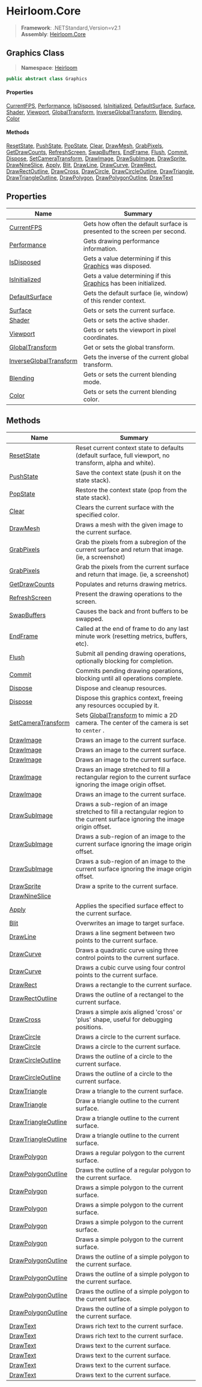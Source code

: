 # Heirloom.Core

> **Framework**: .NETStandard,Version=v2.1  
> **Assembly**: [Heirloom.Core][0]  

## Graphics Class

> **Namespace**: [Heirloom][0]  

```cs
public abstract class Graphics
```

#### Properties

[CurrentFPS][1], [Performance][2], [IsDisposed][3], [IsInitialized][4], [DefaultSurface][5], [Surface][6], [Shader][7], [Viewport][8], [GlobalTransform][9], [InverseGlobalTransform][10], [Blending][11], [Color][12]

#### Methods

[ResetState][13], [PushState][14], [PopState][15], [Clear][16], [DrawMesh][17], [GrabPixels][18], [GetDrawCounts][19], [RefreshScreen][20], [SwapBuffers][21], [EndFrame][22], [Flush][23], [Commit][24], [Dispose][25], [SetCameraTransform][26], [DrawImage][27], [DrawSubImage][28], [DrawSprite][29], [DrawNineSlice][30], [Apply][31], [Blit][32], [DrawLine][33], [DrawCurve][34], [DrawRect][35], [DrawRectOutline][36], [DrawCross][37], [DrawCircle][38], [DrawCircleOutline][39], [DrawTriangle][40], [DrawTriangleOutline][41], [DrawPolygon][42], [DrawPolygonOutline][43], [DrawText][44]

## Properties

| Name                         | Summary                                                                   |
|------------------------------|---------------------------------------------------------------------------|
| [CurrentFPS][1]              | Gets how often the default surface is presented to the screen per second. |
| [Performance][2]             | Gets drawing performance information.                                     |
| [IsDisposed][3]              | Gets a value determining if this [Graphics][45] was disposed.             |
| [IsInitialized][4]           | Gets a value determining if this [Graphics][45] has been initialized.     |
| [DefaultSurface][5]          | Gets the default surface (ie, window) of this render context.             |
| [Surface][6]                 | Gets or sets the current surface.                                         |
| [Shader][7]                  | Gets or sets the active shader.                                           |
| [Viewport][8]                | Gets or sets the viewport in pixel coordinates.                           |
| [GlobalTransform][9]         | Get or sets the global transform.                                         |
| [InverseGlobalTransform][10] | Gets the inverse of the current global transform.                         |
| [Blending][11]               | Gets or sets the current blending mode.                                   |
| [Color][12]                  | Gets or sets the current blending color.                                  |

## Methods

| Name                      | Summary                                                                                                                        |
|---------------------------|--------------------------------------------------------------------------------------------------------------------------------|
| [ResetState][13]          | Reset current context state to defaults (default surface, full viewport, no transform, alpha and white).                       |
| [PushState][14]           | Save the context state (push it on the state stack).                                                                           |
| [PopState][15]            | Restore the context state (pop from the state stack).                                                                          |
| [Clear][16]               | Clears the current surface with the specified color.                                                                           |
| [DrawMesh][17]            | Draws a mesh with the given image to the current surface.                                                                      |
| [GrabPixels][18]          | Grab the pixels from a subregion of the current surface and return that image. (ie, a screenshot)                              |
| [GrabPixels][18]          | Grab the pixels from the current surface and return that image. (ie, a screenshot)                                             |
| [GetDrawCounts][19]       | Populates and returns drawing metrics.                                                                                         |
| [RefreshScreen][20]       | Present the drawing operations to the screen.                                                                                  |
| [SwapBuffers][21]         | Causes the back and front buffers to be swapped.                                                                               |
| [EndFrame][22]            | Called at the end of frame to do any last minute work (resetting metrics, buffers, etc).                                       |
| [Flush][23]               | Submit all pending drawing operations, optionally blocking for completion.                                                     |
| [Commit][24]              | Commits pending drawing operations, blocking until all operations complete.                                                    |
| [Dispose][25]             | Dispose and cleanup resources.                                                                                                 |
| [Dispose][25]             | Dispose this graphics context, freeing any resources occupied by it.                                                           |
| [SetCameraTransform][26]  | Sets [GlobalTransform][9] to mimic a 2D camera. The center of the camera is set to `center` .                                  |
| [DrawImage][27]           | Draws an image to the current surface.                                                                                         |
| [DrawImage][27]           | Draws an image to the current surface.                                                                                         |
| [DrawImage][27]           | Draws an image to the current surface.                                                                                         |
| [DrawImage][27]           | Draws an image stretched to fill a rectangular region to the current surface ignoring the image origin offset.                 |
| [DrawImage][27]           | Draws an image to the current surface.                                                                                         |
| [DrawSubImage][28]        | Draws a sub-region of an image stretched to fill a rectangular region to the current surface ignoring the image origin offset. |
| [DrawSubImage][28]        | Draws a sub-region of an image to the current surface ignoring the image origin offset.                                        |
| [DrawSubImage][28]        | Draws a sub-region of an image to the current surface ignoring the image origin offset.                                        |
| [DrawSprite][29]          | Draw a sprite to the current surface.                                                                                          |
| [DrawNineSlice][30]       |                                                                                                                                |
| [Apply][31]               | Applies the specified surface effect to the current surface.                                                                   |
| [Blit][32]                | Overwrites an image to target surface.                                                                                         |
| [DrawLine][33]            | Draws a line segment between two points to the current surface.                                                                |
| [DrawCurve][34]           | Draws a quadratic curve using three control points to the current surface.                                                     |
| [DrawCurve][34]           | Draws a cubic curve using four control points to the current surface.                                                          |
| [DrawRect][35]            | Draws a rectangle to the current surface.                                                                                      |
| [DrawRectOutline][36]     | Draws the outline of a rectangel to the current surface.                                                                       |
| [DrawCross][37]           | Draws a simple axis aligned 'cross' or 'plus' shape, useful for debugging positions.                                           |
| [DrawCircle][38]          | Draws a circle to the current surface.                                                                                         |
| [DrawCircle][38]          | Draws a circle to the current surface.                                                                                         |
| [DrawCircleOutline][39]   | Draws the outline of a circle to the current surface.                                                                          |
| [DrawCircleOutline][39]   | Draws the outline of a circle to the current surface.                                                                          |
| [DrawTriangle][40]        | Draw a triangle to the current surface.                                                                                        |
| [DrawTriangle][40]        | Draw a triangle outline to the current surface.                                                                                |
| [DrawTriangleOutline][41] | Draw a triangle outline to the current surface.                                                                                |
| [DrawTriangleOutline][41] | Draw a triangle outline to the current surface.                                                                                |
| [DrawPolygon][42]         | Draws a regular polygon to the current surface.                                                                                |
| [DrawPolygonOutline][43]  | Draws the outline of a regular polygon to the current surface.                                                                 |
| [DrawPolygon][42]         | Draws a simple polygon to the current surface.                                                                                 |
| [DrawPolygon][42]         | Draws a simple polygon to the current surface.                                                                                 |
| [DrawPolygon][42]         | Draws a simple polygon to the current surface.                                                                                 |
| [DrawPolygon][42]         | Draws a simple polygon to the current surface.                                                                                 |
| [DrawPolygonOutline][43]  | Draws the outline of a simple polygon to the current surface.                                                                  |
| [DrawPolygonOutline][43]  | Draws the outline of a simple polygon to the current surface.                                                                  |
| [DrawPolygonOutline][43]  | Draws the outline of a simple polygon to the current surface.                                                                  |
| [DrawPolygonOutline][43]  | Draws the outline of a simple polygon to the current surface.                                                                  |
| [DrawText][44]            | Draws rich text to the current surface.                                                                                        |
| [DrawText][44]            | Draws rich text to the current surface.                                                                                        |
| [DrawText][44]            | Draws text to the current surface.                                                                                             |
| [DrawText][44]            | Draws text to the current surface.                                                                                             |
| [DrawText][44]            | Draws text to the current surface.                                                                                             |
| [DrawText][44]            | Draws text to the current surface.                                                                                             |

[0]: ../../Heirloom.Core.md
[1]: Graphics/CurrentFPS.md
[2]: Graphics/Performance.md
[3]: Graphics/IsDisposed.md
[4]: Graphics/IsInitialized.md
[5]: Graphics/DefaultSurface.md
[6]: Graphics/Surface.md
[7]: Graphics/Shader.md
[8]: Graphics/Viewport.md
[9]: Graphics/GlobalTransform.md
[10]: Graphics/InverseGlobalTransform.md
[11]: Graphics/Blending.md
[12]: Graphics/Color.md
[13]: Graphics/ResetState.md
[14]: Graphics/PushState.md
[15]: Graphics/PopState.md
[16]: Graphics/Clear.md
[17]: Graphics/DrawMesh.md
[18]: Graphics/GrabPixels.md
[19]: Graphics/GetDrawCounts.md
[20]: Graphics/RefreshScreen.md
[21]: Graphics/SwapBuffers.md
[22]: Graphics/EndFrame.md
[23]: Graphics/Flush.md
[24]: Graphics/Commit.md
[25]: Graphics/Dispose.md
[26]: Graphics/SetCameraTransform.md
[27]: Graphics/DrawImage.md
[28]: Graphics/DrawSubImage.md
[29]: Graphics/DrawSprite.md
[30]: Graphics/DrawNineSlice.md
[31]: Graphics/Apply.md
[32]: Graphics/Blit.md
[33]: Graphics/DrawLine.md
[34]: Graphics/DrawCurve.md
[35]: Graphics/DrawRect.md
[36]: Graphics/DrawRectOutline.md
[37]: Graphics/DrawCross.md
[38]: Graphics/DrawCircle.md
[39]: Graphics/DrawCircleOutline.md
[40]: Graphics/DrawTriangle.md
[41]: Graphics/DrawTriangleOutline.md
[42]: Graphics/DrawPolygon.md
[43]: Graphics/DrawPolygonOutline.md
[44]: Graphics/DrawText.md
[45]: Graphics.md
